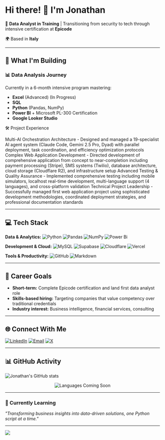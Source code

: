# Hi there! 👋 I'm Jonathan

🎯 **Data Analyst in Training** | Transitioning from security to tech through intensive certification at **Epicode**

🌍 Based in **Italy**

---

## 🚀 What I'm Building

### 📊 **Data Analysis Journey** 
Currently in a 6-month intensive program mastering:
- **Excel** (Advanced) (In Progress)
- **SQL**
- **Python** (Pandas, NumPy)
- **Power BI** + Microsoft PL-300 Certification
- **Google Looker Studio**

🛠️ Project Experience

Multi-AI Orchestration Architecture - Designed and managed a 19-specialist AI agent system (Claude Code, Gemini 2.5 Pro, Dyad) with parallel deployment, task coordination, and efficiency optimization protocols
Complex Web Application Development - Directed development of comprehensive application from concept to near-completion including payment processing (Stripe), SMS systems (Twilio), database architecture, cloud storage (Cloudflare R2), and infrastructure setup
Advanced Testing & Quality Assurance - Implemented comprehensive testing including mobile simulators, localhost real-time development, multi-language support (4 languages), and cross-platform validation
Technical Project Leadership - Successfully managed first web application project using sophisticated development methodologies, coordinated deployment strategies, and professional documentation standards

---

## 💻 Tech Stack

**Data & Analytics:**
![Python](https://img.shields.io/badge/python-3670A0?style=for-the-badge&logo=python&logoColor=ffdd54) 
![Pandas](https://img.shields.io/badge/pandas-%23150458.svg?style=for-the-badge&logo=pandas&logoColor=white) 
![NumPy](https://img.shields.io/badge/numpy-%23013243.svg?style=for-the-badge&logo=numpy&logoColor=white) 
![Power Bi](https://img.shields.io/badge/power_bi-F2C811?style=for-the-badge&logo=powerbi&logoColor=black)

**Development & Cloud:**
![MySQL](https://img.shields.io/badge/mysql-4479A1.svg?style=for-the-badge&logo=mysql&logoColor=white) 
![Supabase](https://img.shields.io/badge/Supabase-3ECF8E?style=for-the-badge&logo=supabase&logoColor=white) 
![Cloudflare](https://img.shields.io/badge/Cloudflare-F38020?style=for-the-badge&logo=Cloudflare&logoColor=white) 
![Vercel](https://img.shields.io/badge/vercel-%23000000.svg?style=for-the-badge&logo=vercel&logoColor=white)

**Tools & Productivity:**
![GitHub](https://img.shields.io/badge/github-%23121011.svg?style=for-the-badge&logo=github&logoColor=white) 
![Markdown](https://img.shields.io/badge/markdown-%23000000.svg?style=for-the-badge&logo=markdown&logoColor=white)

---

## 🎯 Career Goals

- **Short-term:** Complete Epicode certification and land first data analyst role
- **Skills-based hiring:** Targeting companies that value competency over traditional credentials
- **Industry interest:** Business intelligence, financial services, consulting

---

## 🌐 Connect With Me

[![LinkedIn](https://img.shields.io/badge/LinkedIn-%230077B5.svg?logo=linkedin&logoColor=white)](https://linkedin.com/in/jonathan-santhanam) 
[![Email](https://img.shields.io/badge/Email-D14836?logo=gmail&logoColor=white)](mailto:jonathan.santhanam@gmail.com) 
[![X](https://img.shields.io/badge/X-black.svg?logo=X&logoColor=white)](https://x.com/@JonSa80)

---

## 📊 GitHub Activity
![Jonathan's GitHub stats](https://github-readme-stats.vercel.app/api?username=JonathanSanthanam&show_icons=true&theme=vue-dark&hide_border=false&include_all_commits=false&count_private=false)

<div align="center">
  <img src="https://img.shields.io/badge/Languages-Coming%20Soon-blue?style=for-the-badge&logo=github&logoColor=white" alt="Languages Coming Soon"/>
</div>

---

### 💭 Currently Learning
*"Transforming business insights into data-driven solutions, one Python script at a time."*

---

[![](https://visitcount.itsvg.in/api?id=JonathanSanthanam&icon=0&color=0)](https://visitcount.itsvg.in)

